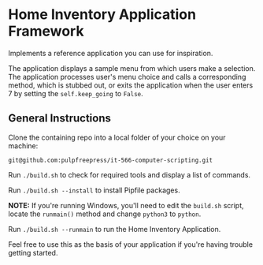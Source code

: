 # Home Inventory Application Framework

Implements a reference application you can use for inspiration. 

The application displays a sample menu from which users make a selection. The application processes user's menu choice and calls a corresponding method, which is stubbed out, or exits the application when the user enters 7 by setting the `self.keep_going` to `False`.

## General Instructions
Clone the containing repo into a local folder of your choice on your machine:

`git@github.com:pulpfreepress/it-566-computer-scripting.git`

Run `./build.sh` to check for required tools and display a list of commands.

Run `./build.sh --install` to install Pipfile packages.

**NOTE:** If you're running Windows, you'll need to edit the `build.sh` script, locate the `runmain()` method and change `python3` to `python`.

Run `./build.sh --runmain` to run the Home Inventory Application. 

Feel free to use this as the basis of your application if you're having trouble getting started. 


